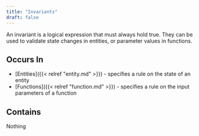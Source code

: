 ```yaml
---
title: "Invariants"
draft: false
---
```


An invariant is a logical expression that must always hold true. They can 
be used to validate state changes in entities, or parameter values in 
functions.

## Occurs In
* [Entities]({{< relref "entity.md" >}}) - specifies a rule on the state of an 
  entity
* [Functions]({{< relref "function.md" >}}) - specifies a rule on the input 
  parameters of a function

## Contains
Nothing